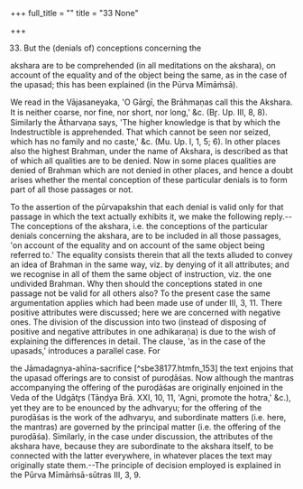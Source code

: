 +++
full_title = ""
title = "33 None"

+++


33. But the (denials of) conceptions concerning the

akshara are to be comprehended (in all meditations on the akshara), on account of the equality and of the object being the same, as in the case of the upasad; this has been explained (in the Pūrva Mīmāṁsā).

We read in the Vājasaneyaka, 'O Gārgī, the Brāhmaṇas call this the Akshara. It is neither coarse, nor fine, nor short, nor long,' &c. (Br̥. Up. III, 8, 8). Similarly the Ātharvaṇa says, 'The higher knowledge is that by which the Indestructible is apprehended. That which cannot be seen nor seized, which has no family and no caste,' &c. (Mu. Up. I, 1, 5; 6). In other places also the highest Brahman, under the name of Akshara, is described as that of which all qualities are to be denied. Now in some places qualities are denied of Brahman which are not denied in other places, and hence a doubt arises whether the mental conception of these particular denials is to form part of all those passages or not.

To the assertion of the pūrvapakshin that each denial is valid only for that passage in which the text actually exhibits it, we make the following reply.--The conceptions of the akshara, i.e. the conceptions of the particular denials concerning the akshara, are to be included in all those passages, 'on account of the equality and on account of the same object being referred to.' The equality consists therein that all the texts alluded to convey an idea of Brahman in the same way, viz. by denying of it all attributes; and we recognise in all of them the same object of instruction, viz. the one undivided Brahman. Why then should the conceptions stated in one passage not be valid for all others also? To the present case the same argumentation applies which had been made use of under III, 3, 11. There positive attributes were discussed; here we are concerned with negative ones. The division of the discussion into two (instead of disposing of positive and negative attributes in one adhikaraṇa) is due to the wish of explaining the differences in detail. The clause, 'as in the case of the upasads,' introduces a parallel case. For

the Jāmadagnya-ahīna-sacrifice [^sbe38177.htmfn_153] the text enjoins that the upasad offerings are to consist of puroḍāśas. Now although the mantras accompanying the offering of the puroḍāśas are originally enjoined in the Veda of the Udgātr̥s (Tāṇḍya Brā. XXI, 10, 11, 'Agni, promote the hotra,' &c.), yet they are to be enounced by the adhvaryu; for the offering of the puroḍāśas is the work of the adhvaryu, and subordinate matters (i.e. here, the mantras) are governed by the principal matter (i.e. the offering of the puroḍāśa). Similarly, in the case under discussion, the attributes of the akshara have, because they are subordinate to the akshara itself, to be connected with the latter everywhere, in whatever places the text may originally state them.--The principle of decision employed is explained in the Pūrva Mīmāṁsā-sūtras III, 3, 9.

[^fn_152]: 238:1 Api ka nādhikāravatāṁ sarveshām r̥shīṇām ātmatattvajñānaṁ tenāvyāpakopy ayam pūrvapaksha ity āha jñānāntarushu ceti. Bhā.